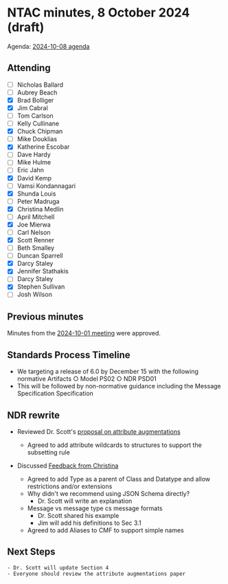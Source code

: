 # NTAC minutes, 8 October 2024 (draft)

Agenda: [2024-10-08 agenda](2024-10-8-agenda.md)

## Attending

- [ ] Nicholas Ballard
- [ ] Aubrey Beach
- [x] Brad Bolliger
- [x] Jim Cabral
- [ ] Tom Carlson
- [ ] Kelly Cullinane
- [x] Chuck Chipman
- [ ] Mike Douklias
- [x] Katherine Escobar
- [ ] Dave Hardy
- [ ] Mike Hulme
- [ ] Eric Jahn
- [x] David Kemp
- [ ] Vamsi Kondannagari
- [x] Shunda Louis
- [ ] Peter Madruga
- [x] Christina Medlin
- [ ] April Mitchell
- [x] Joe Mierwa
- [ ] Carl Nelson
- [x] Scott Renner
- [ ] Beth Smalley
- [ ] Duncan Sparrell
- [x] Darcy Staley 
- [x] Jennifer Stathakis
- [ ] Darcy Staley
- [x] Stephen Sullivan
- [ ] Josh Wilson

## Previous minutes

Minutes from the [2024-10-01 meeting](2024-10-01-minutes.md) were approved.

## Standards Process Timeline
- We targeting a release of 6.0 by December 15 with the following normative Artifacts
    ○ Model PS02
    ○ NDR PSD01
- This will be followed by non-normative guidance including the Message Specification Specification

## NDR rewrite
- Reviewed Dr. Scott's [proposal on attribute augmentations](https://lists.oasis-open-projects.org/g/niemopen-ntactsc/attachment/725/1/AttributeAugmentation-241003.pdf)
    - Agreed to add attribute wildcards to structures to support the subsetting rule

- Discussed [Feedback from Christina](https://github.com/niemopen/niem-naming-design-rules/blob/dev/ndr-feedback.md)
    - Agreed to add Type as a parent of Class and Datatype and allow restrictions and/or extensions
    - Why didn't we recommend using JSON Schema directly?
        - Dr. Scott will write an explanation
    - Message vs message type cs message formats
        - Dr. Scott shared his example
        - Jim will add his definitions to Sec 3.1
    - Agreed to add Aliases to CMF to support simple names

## Next Steps
    - Dr. Scott will update Section 4
    - Everyone should review the attribute augmentations paper

